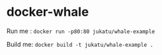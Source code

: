 # docker-whale

Run me : `docker run -p80:80 jukatu/whale-example`

Build me: `docker build -t jukatu/whale-example .`
